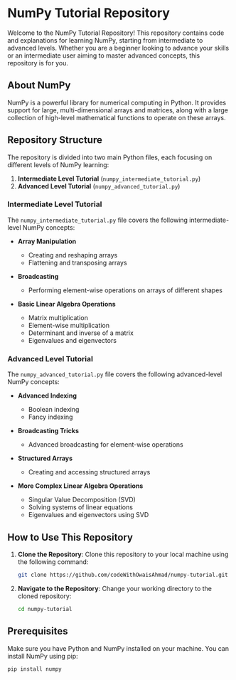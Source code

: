 # NumPy Tutorial Repository

Welcome to the NumPy Tutorial Repository! This repository contains code and explanations for learning NumPy, starting from intermediate to advanced levels. Whether you are a beginner looking to advance your skills or an intermediate user aiming to master advanced concepts, this repository is for you.

## About NumPy

NumPy is a powerful library for numerical computing in Python. It provides support for large, multi-dimensional arrays and matrices, along with a large collection of high-level mathematical functions to operate on these arrays.

## Repository Structure

The repository is divided into two main Python files, each focusing on different levels of NumPy learning:

1. **Intermediate Level Tutorial** (`numpy_intermediate_tutorial.py`)
2. **Advanced Level Tutorial** (`numpy_advanced_tutorial.py`)

### Intermediate Level Tutorial

The `numpy_intermediate_tutorial.py` file covers the following intermediate-level NumPy concepts:

- **Array Manipulation**
  - Creating and reshaping arrays
  - Flattening and transposing arrays

- **Broadcasting**
  - Performing element-wise operations on arrays of different shapes

- **Basic Linear Algebra Operations**
  - Matrix multiplication
  - Element-wise multiplication
  - Determinant and inverse of a matrix
  - Eigenvalues and eigenvectors

### Advanced Level Tutorial

The `numpy_advanced_tutorial.py` file covers the following advanced-level NumPy concepts:

- **Advanced Indexing**
  - Boolean indexing
  - Fancy indexing

- **Broadcasting Tricks**
  - Advanced broadcasting for element-wise operations

- **Structured Arrays**
  - Creating and accessing structured arrays

- **More Complex Linear Algebra Operations**
  - Singular Value Decomposition (SVD)
  - Solving systems of linear equations
  - Eigenvalues and eigenvectors using SVD

## How to Use This Repository

1. **Clone the Repository**: Clone this repository to your local machine using the following command:
    ```bash
    git clone https://github.com/codeWithOwaisAhmad/numpy-tutorial.git
    ```

2. **Navigate to the Repository**: Change your working directory to the cloned repository:
    ```bash
    cd numpy-tutorial
    ```

## Prerequisites

Make sure you have Python and NumPy installed on your machine. You can install NumPy using pip:
```bash
pip install numpy
